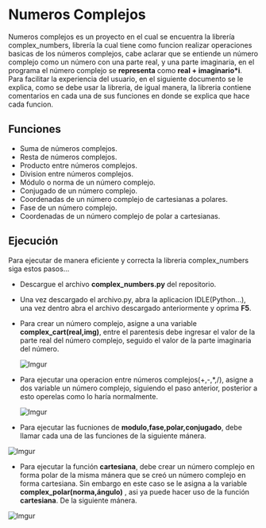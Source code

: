 # Numeros Complejos
Numeros complejos es un proyecto en el cual se encuentra la librería complex_numbers, librería la cual tiene como funcion realizar 
operaciones basicas de los números complejos, cabe aclarar que se entiende un número complejo como un número con una parte real, y
una parte imaginaria, en el programa el número complejo se __representa__ como __real + imaginario*i__.
Para facilitar la experiencia del usuario, en el siguiente documento se le explica, como se debe usar la libreria, de igual manera, 
la libreria contiene comentarios en cada una de sus funciones en donde se explica que hace cada funcion.  

## Funciones

- Suma de números complejos.  
- Resta de números complejos.  
- Producto entre números complejos.  
- Division entre números complejos.  
- Módulo o norma de un número complejo.  
- Conjugado de un número complejo.  
- Coordenadas de un número complejo de cartesianas a polares. 
- Fase de un número complejo.
- Coordenadas de un número complejo de polar a cartesianas.  
 
 ## Ejecución  
 
 Para ejecutar de manera eficiente y correcta la libreria complex_numbers siga estos pasos...
 + Descargue el archivo __complex_numbers.py__ del repositorio.
 + Una vez descargado el archivo.py, abra la aplicacion IDLE(Python...), una vez dentro abra el archivo descargado anteriormente y oprima __F5__.
 + Para crear un número complejo, asigne a una variable  __complex_cart(real,img)__, entre el parentesis debe ingresar el valor de la 
   parte real del número complejo, seguido el valor de la parte imaginaria del número.    
   
   ![Imgur](https://i.imgur.com/TNsnpXW.png)
 + Para ejecutar una operacion entre números complejos(+,-,*,/), asigne a dos variable un número complejo, siguiendo el paso anterior, posterior a esto  operelas
   como lo haría normalmente.   
   
   ![Imgur](https://i.imgur.com/M9Y5Vzn.png)
 + Para ejecutar las fucniones de __modulo,fase,polar,conjugado__, debe llamar cada una de las funciones de la siguiente mánera.    
 
 ![Imgur](https://i.imgur.com/RvCz1Ev.png)
 + Para ejecutar la función __cartesiana__, debe crear un número complejo en forma polar de la misma mánera que se creó un número complejo en forma cartesiana. Sin embargo en este   caso se le asigna a la variable __complex_polar(norma,ángulo)__ , asi ya puede hacer uso de la función __cartesiana__. De la siguiente mánera.   
 
  ![Imgur](https://i.imgur.com/6q1LP7x.png)
 
